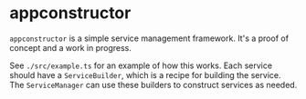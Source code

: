 # appconstructor

`appconstructor` is a simple service management framework. It's a proof of concept and a work in progress.

See `./src/example.ts` for an example of how this works. Each service should have a `ServiceBuilder`, which is a recipe for building the service. The `ServiceManager` can use these builders to construct services as needed.